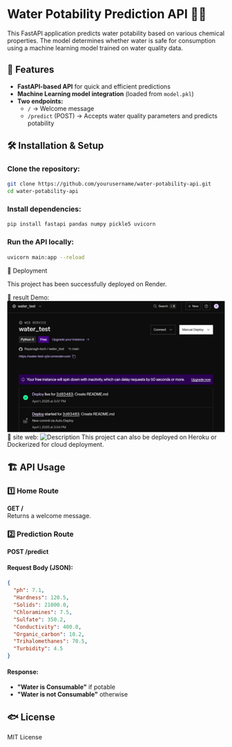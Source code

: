 # Water Potability Prediction API 🌊🚰

This FastAPI application predicts water potability based on various chemical properties. The model determines whether water is safe for consumption using a machine learning model trained on water quality data.

## 🚀 Features
- **FastAPI-based API** for quick and efficient predictions
- **Machine Learning model integration** (loaded from `model.pkl`)
- **Two endpoints:**
  - `/` → Welcome message
  - `/predict` (POST) → Accepts water quality parameters and predicts potability

## 🛠️ Installation & Setup
### Clone the repository:
```bash
git clone https://github.com/yourusername/water-potability-api.git
cd water-potability-api
```

### Install dependencies:
```bash
pip install fastapi pandas numpy pickle5 uvicorn
```

### Run the API locally:
```bash
uvicorn main:app --reload
```

📱 Deployment

This project has been successfully deployed on Render.

🔗 result Demo: ![Description](./Screenshot%202025-04-01%20151607.png)
🔗 site web: ![Description](https://water-test-vj3z.onrender.com)
This project can also be deployed on Heroku or Dockerized for cloud deployment.

## 🏗️ API Usage
### 1️⃣ Home Route  
**GET /**  
Returns a welcome message.

### 2️⃣ Prediction Route  
**POST /predict**  

#### Request Body (JSON):
```json
{
  "ph": 7.1,
  "Hardness": 120.5,
  "Solids": 21000.0,
  "Chloramines": 7.5,
  "Sulfate": 350.2,
  "Conductivity": 400.0,
  "Organic_carbon": 10.2,
  "Trihalomethanes": 70.5,
  "Turbidity": 4.5
}
```

#### Response:
- **"Water is Consumable"** if potable
- **"Water is not Consumable"** otherwise

## 🐟 License
MIT License

